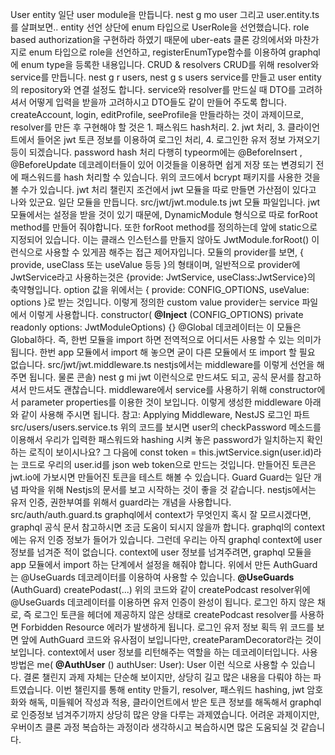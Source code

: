 User entity
일단 user module을 만듭니다. nest g mo user
그리고 user.entity.ts를 살펴보면..
entity 선언 상단에 enum 타입으로 UserRole을 선언했습니다. role based authorization을 구현하라 하였기 때문에 uber-eats 클론 강의에서와 마찬가지로 enum 타입으로 role을 선언하고, registerEnumType함수를 이용하여 graphql에 enum type을 등록한 내용입니다.
CRUD & resolvers
CRUD를 위해 resolver와 service를 만듭니다. nest g r users, nest g s users
service를 만들고 user entity의 repository와 연결 설정도 합니다.
service와 resolver를 만드실 때 DTO를 고려하셔서 어떻게 입력을 받을까 고려하시고 DTO들도 같이 만들어 주도록 합니다.
createAccount, login, editProfile, seeProfile을 만들라하는 것이 과제이므로, resolver를 만든 후 구현해야 할 것은 1. 패스워드 hash처리. 2. jwt 처리, 3. 클라이언트에서 들어온 jwt 토큰 정보를 이용하여 로그인 처리, 4. 로그인한 유저 정보 가져오기 등이 되겠습니다.
password hash 처리
다행히 typeorm에는 @BeforeInsert , @BeforeUpdate 데코레이터들이 있어 이것들을 이용하면 쉽게 저장 또는 변경되기 전에 패스워드를 hash 처리할 수 있습니다.
위의 코드에서 bcrypt 패키지를 사용한 것을 볼 수가 있습니다.
jwt 처리
챌린지 조건에서 jwt 모듈을 따로 만들면 가산점이 있다고 나와 있군요. 일단 모듈을 만듭니다. src/jwt/jwt.module.ts
jwt 모듈 파일입니다. jwt 모듈에서는 설정을 받을 것이 있기 때문에, DynamicModule 형식으로 따로 forRoot method를 만들어 줘야합니다.
또한 forRoot method를 정의하는데 앞에 static으로 지정되어 있습니다. 이는 클래스 인스턴스를 만들지 않아도 JwtModule.forRoot() 이런식으로 사용할 수 있게끔 해주는 접근 제어자입니다.
모듈의 provider를 보면, { provide, useClass 또는 useValue 등등 }의 형태이며, 일반적으로 provider에 JwtService라고 사용하는것은 {provide: JwtService, useClass:JwtService}의 축약형입니다. option 값을 위에서는 { provide: CONFIG_OPTIONS, useValue: options }로 받는 것입니다.
이렇게 정의한 custom value provider는 service 파일에서 이렇게 사용합니다.
constructor( **@Inject** (CONFIG_OPTIONS) private readonly options: JwtModuleOptions) {}
@Global 데코레이터는 이 모듈은 Global하다. 즉, 한번 모듈을 import 하면 전역적으로 어디서든 사용할 수 있는 의미가 됩니다. 한번 app 모듈에서 import 해 놓으면 굳이 다른 모듈에서 또 import 할 필요 없습니다.
src/jwt/jwt.middleware.ts
nestjs에서는 middleware를 이렇게 선언을 해주면 됩니다.
물론 콘솔) nest g mi jwt 이런식으로 만드셔도 되고, 공식 문서를 참고하셔서 만드셔도 괜찮습니다. middleware에서 service를 사용하기 위해 constructor에서 parameter properties를 이용한 것이 보입니다.
이렇게 생성한 middleware 아래와 같이 사용해 주시면 됩니다. 참고: Applying Middleware, NestJS
로그인 파트
src/users/users.service.ts
위의 코드를 보시면 user의 checkPassword 메소드를 이용해서 우리가 입력한 패스워드와 hashing 시켜 놓은 password가 일치하는지 확인하는 로직이 보이시나요? 그 다음에 const token = this.jwtService.sign(user.id)라는 코드로 우리의 user.id를 json web token으로 만드는 것입니다.
만들어진 토큰은 jwt.io에 가보시면 만들어진 토큰을 테스트 해볼 수 있습니다.
Guard
Guard는 일단 개념 파악을 위해 Nestjs의 문서를 보고 시작하는 것이 좋을 것 같습니다. nestjs에서는 유저 인증, 권한부여를 위해서 guard라는 개념을 사용합니다.
src/auth/auth.guard.ts
graphql에서 context가 무엇인지 혹시 잘 모르시겠다면, graphql 공식 문서 참고하시면 조금 도움이 되시지 않을까 합니다. graphql의 context에는 유저 인증 정보가 들어가 있습니다.
그런데 우리는 아직 graphql context에 user 정보를 넘겨준 적이 없습니다. context에 user 정보를 넘겨주려면, graphql 모듈을 app 모듈에서 import 하는 단계에서 설정을 해줘야 합니다.
위에서 만든 AuthGuard는 @UseGuards 데코레이터를 이용하여 사용할 수 있습니다.
**@UseGuards** (AuthGuard) createPodast(...)
위의 코드와 같이 createPodcast resolver위에 @UseGuards 데코레이터를 이용하면 유저 인증이 완성이 됩니다. 로그인 하지 않은 채로, 즉 로그인 토큰을 헤더에 제공하지 않은 상태로 createPodcast resolver를 사용하면 Forbidden Resource 에러가 발생하게 됩니다.
로그인 유저 정보 획득
위 코드를 보면 앞에 AuthGuard 코드와 유사점이 보입니다만, createParamDecorator라는 것이 보입니다.
context에서 user 정보를 리턴해주는 역할을 하는 데코레이터입니다.
사용방법은 me( **@AuthUser** () authUser: User): User 이런 식으로 사용할 수 있습니다.
결론
챌린지 과제 자체는 단순해 보이지만, 상당히 길고 많은 내용을 다뤄야 하는 파트였습니다.
이번 챌린지를 통해 entity 만들기, resolver, 패스워드 hashing, jwt 암호화와 해독, 미들웨어 작성과 적용, 클라이언트에서 받은 토큰 정보를 해독해서 graphql로 인증정보 넘겨주기까지 상당히 많은 양을 다루는 과제였습니다.
어려운 과제이지만, 우버이츠 클론 과정 복습하는 과정이라 생각하시고 복습하시면 많은 도움되실 것 같습니다.
